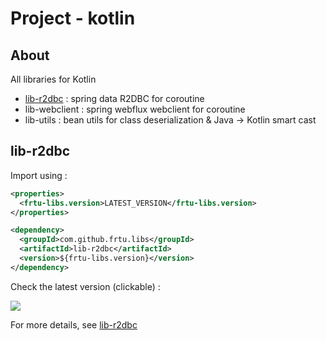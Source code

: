 # Project - kotlin

## About

All libraries for Kotlin

* [lib-r2dbc](lib-r2dbc) : spring data R2DBC for coroutine
* lib-webclient : spring webflux webclient for coroutine
* lib-utils : bean utils for class deserialization & Java -> Kotlin smart cast

## lib-r2dbc

Import using :

```XML
<properties>
  <frtu-libs.version>LATEST_VERSION</frtu-libs.version>
</properties>

<dependency>
  <groupId>com.github.frtu.libs</groupId>
  <artifactId>lib-r2dbc</artifactId>
  <version>${frtu-libs.version}</version>
</dependency>
```

Check the latest version (clickable) :

[<img src="https://img.shields.io/maven-central/v/com.github.frtu.libs/lib-r2dbc.svg?label=latest%20release%20:%20lib-r2dbc"/>](https://search.maven.org/#search%7Cga%7C1%7Ca%3A%22lib-r2dbc%22+g%3A%22com.github.frtu.libs%22)

For more details, see [lib-r2dbc](lib-r2dbc)
